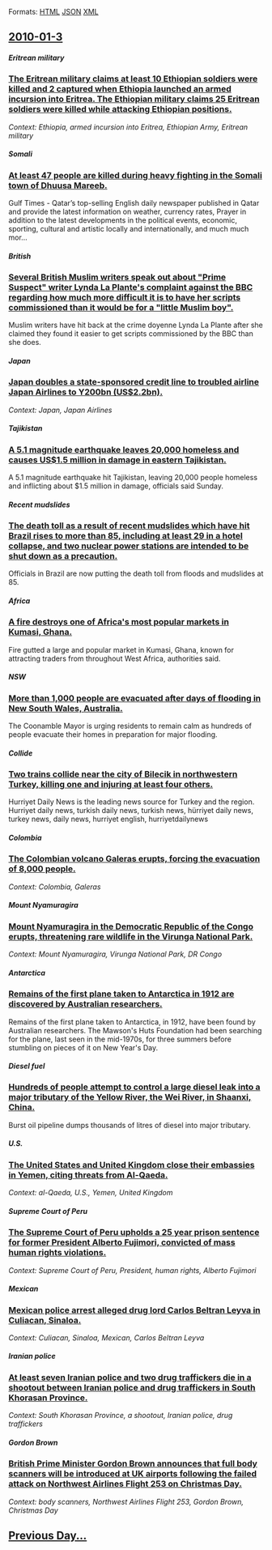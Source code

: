 
Formats: [HTML](2010/01/3/index.html)  [JSON](2010/01/3/index.json)  [XML](2010/01/3/index.xml)  

## [2010-01-3](/news/2010/01/3/index.md)

##### Eritrean military
### [The Eritrean military claims at least 10 Ethiopian soldiers were killed and 2 captured when Ethiopia launched an armed incursion into Eritrea. The Ethiopian military claims 25 Eritrean soldiers were killed while attacking Ethiopian positions. ](/news/2010/01/3/the-eritrean-military-claims-at-least-10-ethiopian-soldiers-were-killed-and-2-captured-when-ethiopia-launched-an-armed-incursion-into-eritre.md)
_Context: Ethiopia, armed incursion into Eritrea, Ethiopian Army, Eritrean military_

##### Somali
### [At least 47 people are killed during heavy fighting in the Somali town of Dhuusa Mareeb. ](/news/2010/01/3/at-least-47-people-are-killed-during-heavy-fighting-in-the-somali-town-of-dhuusa-mareeb.md)
Gulf Times - Qatar’s top-selling English daily newspaper published in Qatar and provide the latest information on weather, currency rates, Prayer in addition to the latest developments in the political events, economic, sporting, cultural and artistic locally and internationally, and much much mor...

##### British
### [Several British Muslim writers speak out about "Prime Suspect" writer Lynda La Plante's complaint against the BBC regarding how much more difficult it is to have her scripts commissioned than it would be for a "little Muslim boy". ](/news/2010/01/3/several-british-muslim-writers-speak-out-about-prime-suspect-writer-lynda-la-plante-s-complaint-against-the-bbc-regarding-how-much-more-di.md)
Muslim writers have hit back at the crime doyenne Lynda La Plante after she claimed they found it easier to get scripts commissioned by the BBC than she does.

##### Japan
### [Japan doubles a state-sponsored credit line to troubled airline Japan Airlines to Y200bn (US$2.2bn). ](/news/2010/01/3/japan-doubles-a-state-sponsored-credit-line-to-troubled-airline-japan-airlines-to-y200bn-us-2-2bn.md)
_Context: Japan, Japan Airlines_

##### Tajikistan
### [A 5.1 magnitude earthquake leaves 20,000 homeless and causes US$1.5 million in damage in eastern Tajikistan. ](/news/2010/01/3/a-5-1-magnitude-earthquake-leaves-20-000-homeless-and-causes-us-1-5-million-in-damage-in-eastern-tajikistan.md)
A 5.1 magnitude earthquake hit Tajikistan, leaving 20,000 people homeless and inflicting about $1.5 million in damage, officials said Sunday.

##### Recent mudslides
### [The death toll as a result of recent mudslides which have hit Brazil rises to more than 85, including at least 29 in a hotel collapse, and two nuclear power stations are intended to be shut down as a precaution. ](/news/2010/01/3/the-death-toll-as-a-result-of-recent-mudslides-which-have-hit-brazil-rises-to-more-than-85-including-at-least-29-in-a-hotel-collapse-and-t.md)
Officials in Brazil are now putting the death toll from floods and mudslides at 85.

##### Africa
### [A fire destroys one of Africa's most popular markets in Kumasi, Ghana. ](/news/2010/01/3/a-fire-destroys-one-of-africa-s-most-popular-markets-in-kumasi-ghana.md)
Fire gutted a large and popular market in Kumasi, Ghana, known for attracting traders from throughout West Africa, authorities said.

##### NSW
### [More than 1,000 people are evacuated after days of flooding in New South Wales, Australia. ](/news/2010/01/3/more-than-1-000-people-are-evacuated-after-days-of-flooding-in-new-south-wales-australia.md)
The Coonamble Mayor is urging residents to remain calm as hundreds of people evacuate their homes in preparation for major flooding.

##### Collide
### [Two trains collide near the city of Bilecik in northwestern Turkey, killing one and injuring at least four others. ](/news/2010/01/3/two-trains-collide-near-the-city-of-bilecik-in-northwestern-turkey-killing-one-and-injuring-at-least-four-others.md)
Hurriyet Daily News is the leading news source for Turkey and the region. Hurriyet daily news, turkish daily news, turkish news, hürriyet daily news, turkey news, daily news, hurriyet english, hurriyetdailynews

##### Colombia
### [The Colombian volcano Galeras erupts, forcing the evacuation of 8,000 people. ](/news/2010/01/3/the-colombian-volcano-galeras-erupts-forcing-the-evacuation-of-8-000-people.md)
_Context: Colombia, Galeras_

##### Mount Nyamuragira
### [Mount Nyamuragira in the Democratic Republic of the Congo erupts, threatening rare wildlife in the Virunga National Park. ](/news/2010/01/3/mount-nyamuragira-in-the-democratic-republic-of-the-congo-erupts-threatening-rare-wildlife-in-the-virunga-national-park.md)
_Context: Mount Nyamuragira, Virunga National Park, DR Congo_

##### Antarctica
### [Remains of the first plane taken to Antarctica in 1912 are discovered by Australian researchers. ](/news/2010/01/3/remains-of-the-first-plane-taken-to-antarctica-in-1912-are-discovered-by-australian-researchers.md)
Remains of the first plane taken to Antarctica, in 1912, have been found by Australian researchers. The Mawson&#039;s Huts Foundation had been searching for the plane, last seen in the mid-1970s, for three summers before stumbling on pieces of it on New Year&#039;s Day.

##### Diesel fuel
### [Hundreds of people attempt to control a large diesel leak into a major tributary of the Yellow River, the Wei River, in Shaanxi, China. ](/news/2010/01/3/hundreds-of-people-attempt-to-control-a-large-diesel-leak-into-a-major-tributary-of-the-yellow-river-the-wei-river-in-shaanxi-china.md)
Burst oil pipeline dumps thousands of litres of diesel into major tributary.

##### U.S.
### [The United States and United Kingdom close their embassies in Yemen, citing threats from Al-Qaeda. ](/news/2010/01/3/the-united-states-and-united-kingdom-close-their-embassies-in-yemen-citing-threats-from-al-qaeda.md)
_Context: al-Qaeda, U.S., Yemen, United Kingdom_

##### Supreme Court of Peru
### [The Supreme Court of Peru upholds a 25 year prison sentence for former President Alberto Fujimori, convicted of mass human rights violations. ](/news/2010/01/3/the-supreme-court-of-peru-upholds-a-25-year-prison-sentence-for-former-president-alberto-fujimori-convicted-of-mass-human-rights-violations.md)
_Context: Supreme Court of Peru, President, human rights, Alberto Fujimori_

##### Mexican
### [Mexican police arrest alleged drug lord Carlos Beltran Leyva in Culiacan, Sinaloa. ](/news/2010/01/3/mexican-police-arrest-alleged-drug-lord-carlos-beltra-n-leyva-in-culiaca-n-sinaloa.md)
_Context: Culiacan, Sinaloa, Mexican, Carlos Beltran Leyva_

##### Iranian police
### [At least seven Iranian police and two drug traffickers die in a shootout between Iranian police and drug traffickers in South Khorasan Province. ](/news/2010/01/3/at-least-seven-iranian-police-and-two-drug-traffickers-die-in-a-shootout-between-iranian-police-and-drug-traffickers-in-south-khorasan-provi.md)
_Context: South Khorasan Province, a shootout, Iranian police, drug traffickers_

##### Gordon Brown
### [British Prime Minister Gordon Brown announces that full body scanners will be introduced at UK airports following the failed attack on Northwest Airlines Flight 253 on Christmas Day. ](/news/2010/01/3/british-prime-minister-gordon-brown-announces-that-full-body-scanners-will-be-introduced-at-uk-airports-following-the-failed-attack-on-north.md)
_Context: body scanners, Northwest Airlines Flight 253, Gordon Brown, Christmas Day_

## [Previous Day...](/news/2010/01/2/index.md)

